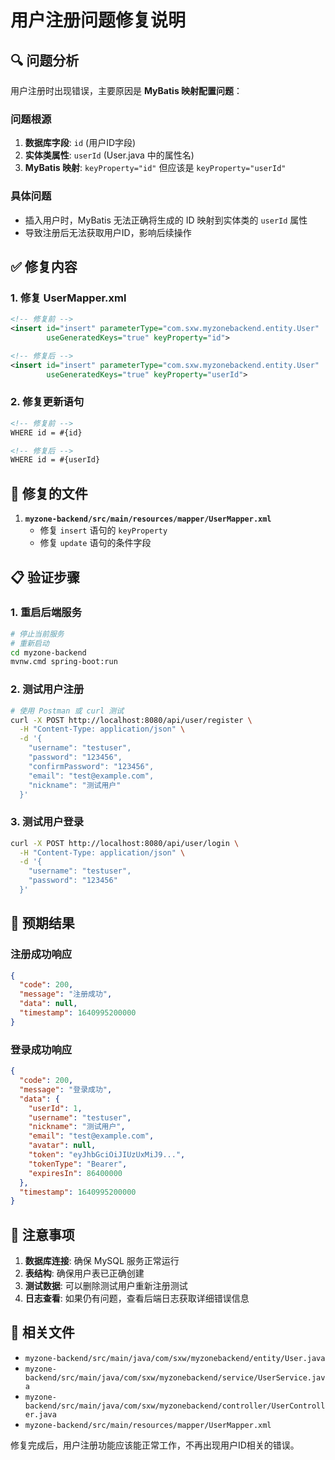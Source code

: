 # 用户注册问题修复说明

## 🔍 问题分析

用户注册时出现错误，主要原因是 **MyBatis 映射配置问题**：

### 问题根源
1. **数据库字段**: `id` (用户ID字段)
2. **实体类属性**: `userId` (User.java 中的属性名)
3. **MyBatis 映射**: `keyProperty="id"` 但应该是 `keyProperty="userId"`

### 具体问题
- 插入用户时，MyBatis 无法正确将生成的 ID 映射到实体类的 `userId` 属性
- 导致注册后无法获取用户ID，影响后续操作

## ✅ 修复内容

### 1. 修复 UserMapper.xml
```xml
<!-- 修复前 -->
<insert id="insert" parameterType="com.sxw.myzonebackend.entity.User" 
        useGeneratedKeys="true" keyProperty="id">

<!-- 修复后 -->
<insert id="insert" parameterType="com.sxw.myzonebackend.entity.User" 
        useGeneratedKeys="true" keyProperty="userId">
```

### 2. 修复更新语句
```xml
<!-- 修复前 -->
WHERE id = #{id}

<!-- 修复后 -->
WHERE id = #{userId}
```

## 🔧 修复的文件

1. **`myzone-backend/src/main/resources/mapper/UserMapper.xml`**
   - 修复 `insert` 语句的 `keyProperty`
   - 修复 `update` 语句的条件字段

## 📋 验证步骤

### 1. 重启后端服务
```bash
# 停止当前服务
# 重新启动
cd myzone-backend
mvnw.cmd spring-boot:run
```

### 2. 测试用户注册
```bash
# 使用 Postman 或 curl 测试
curl -X POST http://localhost:8080/api/user/register \
  -H "Content-Type: application/json" \
  -d '{
    "username": "testuser",
    "password": "123456",
    "confirmPassword": "123456",
    "email": "test@example.com",
    "nickname": "测试用户"
  }'
```

### 3. 测试用户登录
```bash
curl -X POST http://localhost:8080/api/user/login \
  -H "Content-Type: application/json" \
  -d '{
    "username": "testuser",
    "password": "123456"
  }'
```

## 🎯 预期结果

### 注册成功响应
```json
{
  "code": 200,
  "message": "注册成功",
  "data": null,
  "timestamp": 1640995200000
}
```

### 登录成功响应
```json
{
  "code": 200,
  "message": "登录成功",
  "data": {
    "userId": 1,
    "username": "testuser",
    "nickname": "测试用户",
    "email": "test@example.com",
    "avatar": null,
    "token": "eyJhbGciOiJIUzUxMiJ9...",
    "tokenType": "Bearer",
    "expiresIn": 86400000
  },
  "timestamp": 1640995200000
}
```

## 🚨 注意事项

1. **数据库连接**: 确保 MySQL 服务正常运行
2. **表结构**: 确保用户表已正确创建
3. **测试数据**: 可以删除测试用户重新注册测试
4. **日志查看**: 如果仍有问题，查看后端日志获取详细错误信息

## 📝 相关文件

- `myzone-backend/src/main/java/com/sxw/myzonebackend/entity/User.java`
- `myzone-backend/src/main/java/com/sxw/myzonebackend/service/UserService.java`
- `myzone-backend/src/main/java/com/sxw/myzonebackend/controller/UserController.java`
- `myzone-backend/src/main/resources/mapper/UserMapper.xml`

修复完成后，用户注册功能应该能正常工作，不再出现用户ID相关的错误。 